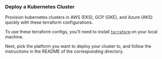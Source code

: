### Deploy a Kubernetes Cluster
Provision kubernetes clusters in AWS (EKS), GCP (GKE), and Azure (AKS) quickly with these terraform configurations. 

To use these terraform configs, you'll need to install [`terraform`](https://developer.hashicorp.com/terraform/downloads) on your local machine.

Next, pick the platform you want to deploy your cluster to, and follow the instructions in the README of the corresponding directory.
